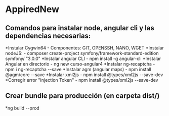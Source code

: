# AppiredNew

## Comandos para instalar node, angular cli y las dependencias necesarias:

*Instalar Cygwin64 - Componentes: GIT, OPENSSH, NANO, WGET
*Instalar nodeJS: - composer create-project symfony/framework-standard-edition symfony/ "3.0.0"
*Instalar angular CLI - npm install -g angular-cli
*Instalar Angular en directorio -	ng new curso-angular4
*Instalar ng-recaptcha - npm i ng-recaptcha --save
*Instalar agm (angular maps) - npm install @agm/core --save
*Instalar xml2js - npm install @types/xml2js --save-dev
*Corregir error "Injection Token" - npm install @types/xml2js --save-dev


## Crear bundle para producción (en carpeta dist/)

*ng build --prod